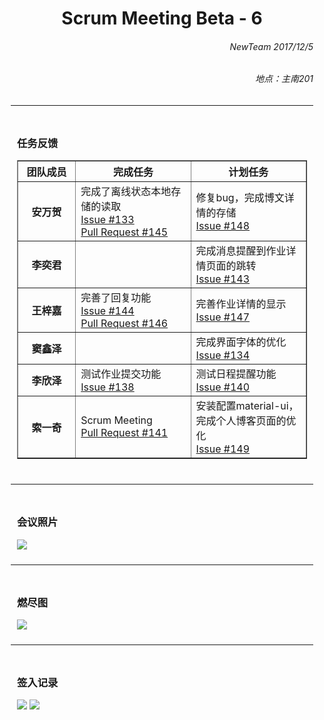 <div style = "margin:0 10px;">
<h1 align = "center">Scrum Meeting Beta - 6</h1>

<h6 align = "right">NewTeam 2017/12/5</h6>
<h6 align = "right">地点：主南201</h6>
<hr>

<div style = "padding: 10px">
<h3>任务反馈</h3>
<table border = "1" style = "width:100%">
  <colgroup>
    <col style = "width:20%">
    <col style = "width:40%">
    <col style = "width:40%">
  </colgroup>
  <thead>
    <tr><th>团队成员</th><th>完成任务</th><th>计划任务</th></tr>
  </thead>
  <tbody>
    <tr>
      <th>安万贺</th>
      <td>完成了离线状态本地存储的读取<br><a href = "https://github.com/NewTeam5/EduCnblogs/issues/133">Issue #133</a><br><a href = "https://github.com/NewTeam5/EduCnblogs/pull/145">Pull Request #145</a></td>
      <td>修复bug，完成博文详情的存储<br><a href = "https://github.com/NewTeam5/EduCnblogs/issues/148">Issue #148</a></td>
    </tr>
    <tr>
      <th>李奕君</th>
      <td></td>
      <td>完成消息提醒到作业详情页面的跳转<br><a href = "https://github.com/NewTeam5/EduCnblogs/issues/143">Issue #143</a></td>
    </tr>
    <tr>
      <th>王梓嘉</th>
      <td>完善了回复功能<br><a href = "https://github.com/NewTeam5/EduCnblogs/issues/144">Issue #144</a><br><a href = "https://github.com/NewTeam5/EduCnblogs/pull/146">Pull Request #146</a></td>
      <td>完善作业详情的显示<br><a href = "https://github.com/NewTeam5/EduCnblogs/issues/147">Issue #147</a></td>
    </tr>
    <tr>
      <th>窦鑫泽</th>
      <td></td>
      <td>完成界面字体的优化<br><a href = "https://github.com/NewTeam5/EduCnblogs/issues/134">Issue #134</a></td>
    </tr>
    <tr>
      <th>李欣泽</th>
      <td>测试作业提交功能<br><a href = "https://github.com/NewTeam5/EduCnblogs/issues/138">Issue #138</a></td>
      <td>测试日程提醒功能<br><a href = "https://github.com/NewTeam5/EduCnblogs/issues/140">Issue #140</a></td>
    </tr>
    <tr>
      <th>索一奇</th>
      <td>Scrum Meeting<br><a href = "https://github.com/NewTeam5/EduCnblogs/pull/141">Pull Request #141</a></td>
      <td>安装配置material-ui，完成个人博客页面的优化<br><a href = "https://github.com/NewTeam5/EduCnblogs/issues/149">Issue #149</a></td>
    </tr> 
  </tbody>
</table>
</div>
<hr>

<div style = "padding: 10px">
<h3>会议照片</h3>
<img src = "http://images2017.cnblogs.com/blog/1254203/201712/1254203-20171206120444847-533993919.jpg">
</div>
<hr>

<!--div style = "padding: 10px">
<h3>困难难点</h3>
</div>
<hr-->

<div style = "padding: 10px">
<h3>燃尽图</h3>
<img src = "http://images2017.cnblogs.com/blog/1254203/201712/1254203-20171206120505347-2074395030.png">
</div>
<hr>

<div style = "padding: 10px">
<h3>签入记录</h3>
<img src = "http://images2017.cnblogs.com/blog/1254203/201712/1254203-20171206120521675-1956106865.png">
<img src = "http://images2017.cnblogs.com/blog/1254203/201712/1254203-20171206120540988-114027718.png">
</div>
</div>